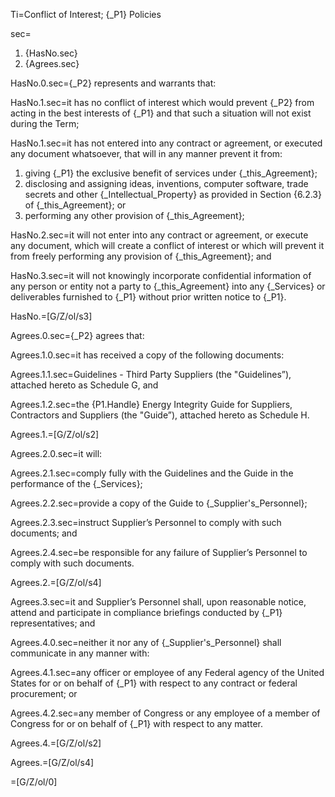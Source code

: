 Ti=Conflict of Interest; {_P1} Policies

sec=<ol><li>{HasNo.sec}<li>{Agrees.sec}</ol>

HasNo.0.sec={_P2} represents and warrants that:

HasNo.1.sec=it has no conflict of interest which would prevent {_P2} from acting in the best interests of {_P1} and that such a situation will not exist during the Term;

HasNo.1.sec=it has not entered into any contract or agreement, or executed any document whatsoever, that will in any manner prevent it from: <ol> <li>giving {_P1} the exclusive benefit of services under {_this_Agreement};</li> <li>disclosing and assigning ideas, inventions, computer software, trade secrets and other {_Intellectual_Property} as provided in Section {6.2.3} of {_this_Agreement}; or</li> <li>performing any other provision of {_this_Agreement};</li> </ol>

HasNo.2.sec=it will not enter into any contract or agreement, or execute any document, which will create a conflict of interest or which will prevent it from freely performing any provision of {_this_Agreement}; and

HasNo.3.sec=it will not knowingly incorporate confidential information of any person or entity not a party to {_this_Agreement} into any {_Services} or deliverables furnished to {_P1} without prior written notice to {_P1}.

HasNo.=[G/Z/ol/s3]

Agrees.0.sec={_P2} agrees that:

Agrees.1.0.sec=it has received a copy of the following documents:

Agrees.1.1.sec=Guidelines - Third Party Suppliers (the "Guidelines”), attached hereto as Schedule G, and

Agrees.1.2.sec=the {P1.Handle} Energy Integrity Guide for Suppliers, Contractors and Suppliers (the "Guide”), attached hereto as Schedule H.

Agrees.1.=[G/Z/ol/s2]

Agrees.2.0.sec=it will:

Agrees.2.1.sec=comply fully with the Guidelines and the Guide in the performance of the {_Services};

Agrees.2.2.sec=provide a copy of the Guide to {_Supplier's_Personnel};

Agrees.2.3.sec=instruct Supplier’s Personnel to comply with such documents; and

Agrees.2.4.sec=be responsible for any failure of Supplier’s Personnel to comply with such documents.

Agrees.2.=[G/Z/ol/s4]

Agrees.3.sec=it and Supplier’s Personnel shall, upon reasonable notice, attend and participate in compliance briefings conducted by {_P1} representatives; and

Agrees.4.0.sec=neither it nor any of {_Supplier's_Personnel} shall communicate in any manner with:

Agrees.4.1.sec=any officer or employee of any Federal agency of the United States for or on behalf of {_P1} with respect to any contract or federal procurement; or

Agrees.4.2.sec=any member of Congress or any employee of a member of Congress for or on behalf of {_P1} with respect to any matter.

Agrees.4.=[G/Z/ol/s2]

Agrees.=[G/Z/ol/s4]

=[G/Z/ol/0]

